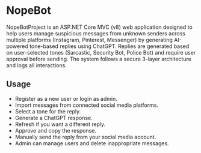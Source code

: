 # NopeBot

NopeBotProject is an ASP.NET Core MVC (v8) web application designed to help users manage suspicious messages from unknown senders across multiple platforms (Instagram, Pinterest, Messenger) by generating AI-powered tone-based replies using ChatGPT. Replies are generated based on user-selected tones (Sarcastic, Security Bot, Police Bot) and require user approval before sending. The system follows a secure 3-layer architecture and logs all interactions.

## Usage
- Register as a new user or login as admin.
- Import messages from connected social media platforms.
- Select a tone for the reply.
- Generate a ChatGPT response.
- Refresh if you want a different reply.
- Approve and copy the response.
- Manually send the reply from your social media account.
- Admin can manage users and delete inappropriate messages.

